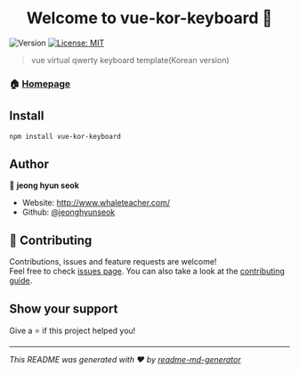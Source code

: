 <h1 align="center">Welcome to vue-kor-keyboard 👋</h1>
<p>
  <img alt="Version" src="https://img.shields.io/badge/version-0.1.1-blue.svg?cacheSeconds=2592000" />
  <a href="#" target="_blank">
    <img alt="License: MIT" src="https://img.shields.io/badge/License-MIT-yellow.svg" />
  </a>
</p>

> vue virtual qwerty keyboard template(Korean version)

### 🏠 [Homepage](https://github.com/jeonghyunseok/vue-kor-keyboard#readme)

## Install
```sh
npm install vue-kor-keyboard
```

## Author

👤 **jeong hyun seok**

* Website: http://www.whaleteacher.com/
* Github: [@jeonghyunseok](https://github.com/jeonghyunseok)

## 🤝 Contributing

Contributions, issues and feature requests are welcome!<br />Feel free to check [issues page](https://github.com/jeonghyunseok/vue-kor-keyboard/issues). You can also take a look at the [contributing guide](ssh://git@github.com/jeonghyunseok/vue-kor-keyboard/blob/master/CONTRIBUTING.md).

## Show your support

Give a ⭐️ if this project helped you! 

***
_This README was generated with ❤️ by [readme-md-generator](https://github.com/kefranabg/readme-md-generator)_
